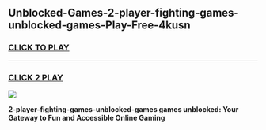 
## Unblocked-Games-2-player-fighting-games-unblocked-games-Play-Free-4kusn
<h3>
<a href="https://premium76.site?title=2-player-fighting-games-unblocked-games&ref=21A">CLICK TO PLAY</a></h3>
<hr>

<h3>
<a href="https://premium76.site?title=2-player-fighting-games-unblocked-games&ref=21A">CLICK 2 PLAY</a>
  
</h3>

<a href="https://premium76.site?title=2-player-fighting-games-unblocked-games&ref=21A"><img src="https://clearcache.store/games.png"></a>


**2-player-fighting-games-unblocked-games games unblocked: Your Gateway to Fun and Accessible Online Gaming**
